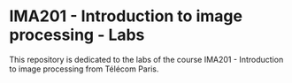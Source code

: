 # IMA201 - Introduction to image processing - Labs
This repository is dedicated to the labs of the course IMA201 - Introduction to image processing from Télécom Paris.
